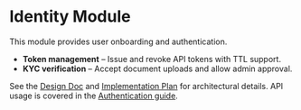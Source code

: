 # Identity Module

This module provides user onboarding and authentication.

- **Token management** – Issue and revoke API tokens with TTL support.
- **KYC verification** – Accept document uploads and allow admin approval.

See the [Design Doc](../identity_module_design.md) and [Implementation Plan](../identity-implementation-plan.md) for architectural details. API usage is covered in the [Authentication guide](../authentication.md#identity-api-endpoints).
